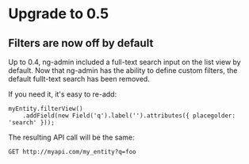 # Upgrade to 0.5

## Filters are now off by default

Up to 0.4, ng-admin included a full-text search input on the list view by default. Now that ng-admin has the ability to define custom filters, the default fullt-text search has been removed.

If you need it, it's easy to re-add:

```
myEntity.filterView()
    .addField(new Field('q').label('').attributes({ placegolder: 'search' }));
```

The resulting API call will be the same:

```
GET http://myapi.com/my_entity?q=foo
```
